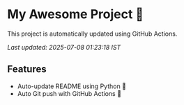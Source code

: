 # My Awesome Project 🚀

This project is automatically updated using GitHub Actions.

_Last updated: 2025-07-08 01:23:18 IST_

## Features
- Auto-update README using Python 🐍
- Auto Git push with GitHub Actions 🤖
